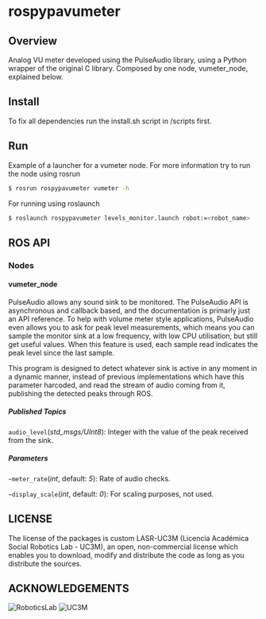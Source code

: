 # rospypavumeter

## Overview

Analog VU meter developed using the PulseAudio library, using a Python wrapper of the original C library. Composed by one node, vumeter_node, explained below. 

## Install

To fix all dependencies run the install.sh script in /scripts first.

## Run

Example of a launcher for a vumeter node. For more information try to run the node using rosrun
```sh
$ rosrun rospypavumeter vumeter -h
```
For running using roslaunch
```sh
$ roslaunch rospypavumeter levels_monitor.launch robot:=<robot_name>
```

## ROS API

### Nodes

#### vumeter_node

PulseAudio allows any sound sink to be monitored. The PulseAudio API is asynchronous and callback based, and the documentation is primarly just an API reference. To help with volume meter style applications, PulseAudio even allows you to ask for peak level measurements, which means you can sample the monitor sink at a low frequency, with low CPU utilisation, but still get useful values. When this feature is used, each sample read indicates the peak level since the last sample. 

This program is designed to detect whatever sink is active in any moment in a dynamic manner, instead of previous implementations which have this parameter harcoded, and read the stream of audio coming from it, publishing the detected peaks through ROS.  

##### Published Topics

`audio_level`(*std_msgs/UInt8*):
    Integer with the value of the peak received from the sink.

##### Parameters

`~meter_rate`(*int*, default: *5*):
    Rate of audio checks.

`~display_scale`(*int*, default: *0*):
    For scaling purposes, not used.

## LICENSE

The license of the packages is custom LASR-UC3M (Licencia Académica Social Robotics Lab - UC3M), an open, non-commercial license which enables you to download, modify and distribute the code as long as you distribute the sources.  

## ACKNOWLEDGEMENTS

![RoboticsLab](http://ieee.uc3m.es/images/thumb/b/b6/Roboticslab_text_new.jpg/128px-Roboticslab_text_new.jpg)
![UC3M](http://ieee.uc3m.es/images/thumb/6/6b/Logo_uc3m_letras.png/256px-Logo_uc3m_letras.png)
